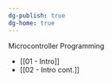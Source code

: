```yaml
---
dg-publish: true
dg-home: true
---
```

Microcontroller Programming
- [[01 - Intro]]
- [[02 - Intro cont.]]


